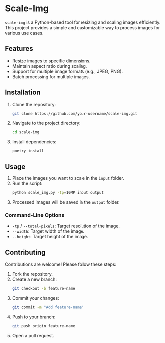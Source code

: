 # Scale-Img

`scale-img` is a Python-based tool for resizing and scaling images efficiently. This project provides a simple and customizable way to process images for various use cases.

## Features

- Resize images to specific dimensions.
- Maintain aspect ratio during scaling.
- Support for multiple image formats (e.g., JPEG, PNG).
- Batch processing for multiple images.

## Installation

1. Clone the repository:
    ```bash
    git clone https://github.com/your-username/scale-img.git
    ```
2. Navigate to the project directory:
    ```bash
    cd scale-img
    ```
3. Install dependencies:
    ```bash
    poetry install
    ```

## Usage

1. Place the images you want to scale in the `input` folder.
2. Run the script:
    ```bash
    python scale_img.py -tp=10MP input output
    ```
3. Processed images will be saved in the `output` folder.

### Command-Line Options

- `-tp` / `--total-pixels`: Target resolution of the image.
- `--width`: Target width of the image.
- `--height`: Target height of the image.

## Contributing

Contributions are welcome! Please follow these steps:

1. Fork the repository.
2. Create a new branch:
    ```bash
    git checkout -b feature-name
    ```
3. Commit your changes:
    ```bash
    git commit -m "Add feature-name"
    ```
4. Push to your branch:
    ```bash
    git push origin feature-name
    ```
5. Open a pull request.
